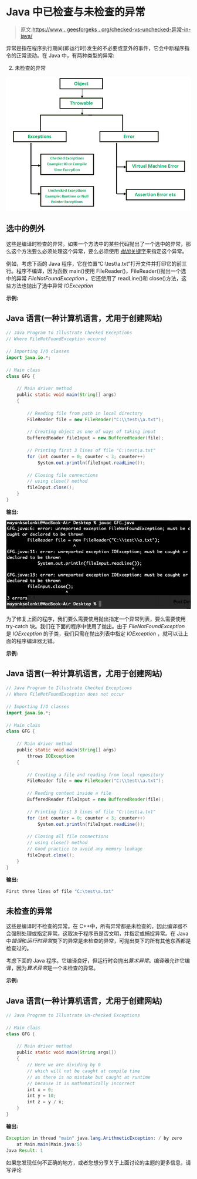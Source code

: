 # Java 中已检查与未检查的异常

> 原文:[https://www . geesforgeks . org/checked-vs-unchecked-异常-in-java/](https://www.geeksforgeeks.org/checked-vs-unchecked-exceptions-in-java/)

异常是指在程序执行期间(即运行时)发生的不必要或意外的事件，它会中断程序指令的正常流动。在 Java 中，有两种类型的异常:

2.  未检查的异常

![](img/510b02e6d3e1f997fae77e4d05f215b8.png)

## 选中的例外

这些是编译时检查的异常。如果一个方法中的某些代码抛出了一个选中的异常，那么这个方法要么必须处理这个异常，要么必须使用 [*抛出*关键字](https://www.geeksforgeeks.org/throw-throws-java/)来指定这个异常。

例如，考虑下面的 Java 程序，它在位置“C:\test\a.txt”打开文件并打印它的前三行。程序不编译，因为函数 main()使用 FileReader()，FileReader()抛出一个选中的异常 *FileNotFoundException* 。它还使用了 readLine()和 close()方法，这些方法也抛出了选中异常 *IOException*

**示例:**

## Java 语言(一种计算机语言，尤用于创建网站)

```java
// Java Program to Illustrate Checked Exceptions
// Where FileNotFoundException occured

// Importing I/O classes
import java.io.*;

// Main class
class GFG {

    // Main driver method
    public static void main(String[] args)
    {

        // Reading file from path in local directory
        FileReader file = new FileReader("C:\\test\\a.txt");

        // Creating object as one of ways of taking input
        BufferedReader fileInput = new BufferedReader(file);

        // Printing first 3 lines of file "C:\test\a.txt"
        for (int counter = 0; counter < 3; counter++)
            System.out.println(fileInput.readLine());

        // Closing file connections
        // using close() method
        fileInput.close();
    }
}
```

**输出:**

![](img/c480e7db198ba0302de5972c750e1c62.png)

为了修复上面的程序，我们要么需要使用抛出指定一个异常列表，要么需要使用 try-catch 块。我们在下面的程序中使用了抛出。由于 *FileNotFoundException* 是 *IOException* 的子类，我们只需在抛出列表中指定 *IOException* ，就可以让上面的程序编译器无错。

**示例:**

## Java 语言(一种计算机语言，尤用于创建网站)

```java
// Java Program to Illustrate Checked Exceptions
// Where FileNotFoundException does not occur

// Importing I/O classes
import java.io.*;

// Main class
class GFG {

    // Main driver method
    public static void main(String[] args)
        throws IOException
    {

        // Creating a file and reading from local repository
        FileReader file = new FileReader("C:\\test\\a.txt");

        // Reading content inside a file
        BufferedReader fileInput = new BufferedReader(file);

        // Printing first 3 lines of file "C:\test\a.txt"
        for (int counter = 0; counter < 3; counter++)
            System.out.println(fileInput.readLine());

        // Closing all file connections
        // using close() method
        // Good practice to avoid any memory leakage
        fileInput.close();
    }
}
```

**输出:**

```java
First three lines of file "C:\test\a.txt"
```

## 未检查的异常

这些是编译时不检查的异常。在 C++中，所有异常都是未检查的，因此编译器不会强制处理或指定异常。这取决于程序员是否文明，并指定或捕捉异常。在 Java 中*错误*和*运行时异常*类下的异常是未检查的异常，可抛出类下的所有其他东西都是检查过的。

考虑下面的 Java 程序。它编译良好，但运行时会抛出*算术异常*。编译器允许它编译，因为*算术异常*是一个未检查的异常。

**示例:**

## Java 语言(一种计算机语言，尤用于创建网站)

```java
// Java Program to Illustrate Un-checked Exceptions

// Main class
class GFG {

    // Main driver method
    public static void main(String args[])
    {
        // Here we are dividing by 0
        // which will not be caught at compile time
        // as there is no mistake but caught at runtime
        // because it is mathematically incorrect
        int x = 0;
        int y = 10;
        int z = y / x;
    }
}
```

**输出:**

```java
Exception in thread "main" java.lang.ArithmeticException: / by zero
    at Main.main(Main.java:5)
Java Result: 1
```

如果您发现任何不正确的地方，或者您想分享关于上面讨论的主题的更多信息，请写评论